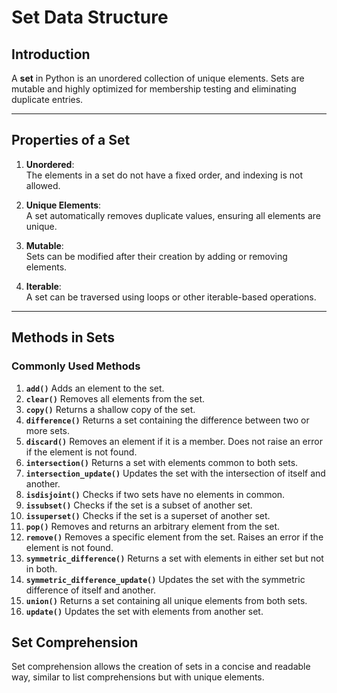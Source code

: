 # Set Data Structure

## Introduction

A **set** in Python is an unordered collection of unique elements. Sets are mutable and highly optimized for membership testing and eliminating duplicate entries.

---

## Properties of a Set

1. **Unordered**:  
   The elements in a set do not have a fixed order, and indexing is not allowed.

2. **Unique Elements**:  
   A set automatically removes duplicate values, ensuring all elements are unique.

3. **Mutable**:  
   Sets can be modified after their creation by adding or removing elements.

4. **Iterable**:  
   A set can be traversed using loops or other iterable-based operations.

---

## Methods in Sets

### Commonly Used Methods

1. **`add()`**
   Adds an element to the set.
2. **`clear()`**
   Removes all elements from the set.
3. **`copy()`**
   Returns a shallow copy of the set.
4. **`difference()`**
   Returns a set containing the difference between two or more sets.
5. **`discard()`**
    Removes an element if it is a member. Does not raise an error if the element is not found.
6. **`intersection()`**
    Returns a set with elements common to both sets.
7. **`intersection_update()`**
    Updates the set with the intersection of itself and another.
8. **`isdisjoint()`**
    Checks if two sets have no elements in common.
9. **`issubset()`**
    Checks if the set is a subset of another set.
10. **`issuperset()`**
    Checks if the set is a superset of another set.
11. **`pop()`**
    Removes and returns an arbitrary element from the set.
12. **`remove()`**
    Removes a specific element from the set. Raises an error if the element is not found.
13. **`symmetric_difference()`**
    Returns a set with elements in either set but not in both.
14. **`symmetric_difference_update()`**
    Updates the set with the symmetric difference of itself and another.
15. **`union()`**
    Returns a set containing all unique elements from both sets.
16. **`update()`**
    Updates the set with elements from another set.


## Set Comprehension
Set comprehension allows the creation of sets in a concise and readable way, similar to list comprehensions but with unique elements.

    
   
